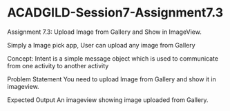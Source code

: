 # ACADGILD-Session7-Assignment7.3
Assignment 7.3: Upload Image from Gallery and Show in ImageView.

Simply a Image pick app, User can upload any image from Gallery 

Concept: Intent is a simple message object which is used to communicate from one activity to another activity 

Problem Statement
You need to upload Image from Gallery and show it in imageview.

Expected Output
An imageview showing image uploaded from Gallery.
